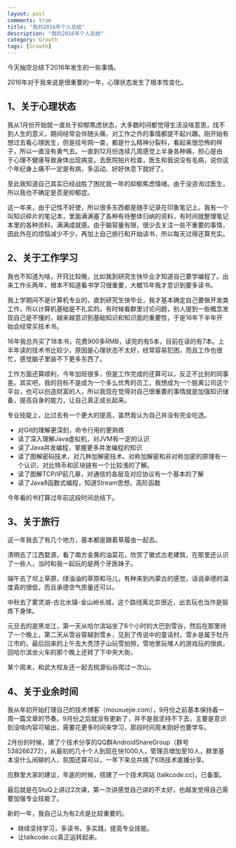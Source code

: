 ```yaml
---
layout: post
comments: true
title: "我的2016年个人总结"
description: "我的2016年个人总结"
category: Growth
tags: [Growth]
---
```


今天抽空总结下2016年发生的一些事情。

2016年对于我来说是很重要的一年，心理状态发生了根本性变化。

<!--more-->

## 1、关于心理状态

我从1月份开始就一直处于抑郁焦虑状态，大多数时间都觉得生活没啥意思，找不到人生的意义，期间经常会伴随头痛，对工作之外的事情都提不起兴趣。刚开始有想过去看心理医生，但是挂号网一查，都是什么精神分裂科，看起来很恐怖的样子，所以一直没有勇气去。一直到12月份连续几周感觉上半身各种痛，担心是由于心理不健康导致身体出现病变。去医院拍片检查，医生和我说没有毛病，说你这个年纪身上痛不一定是有病，多运动、好好休息下就好了。

至此我知道自己其实已经战胜了困扰我一年的抑郁焦虑情绪。由于没咨询过医生，所以我也不确定是否是抑郁症。

这一年来，由于记性不好使，所以很多东西都是随手记录在印象笔记上。我有一个叫知识碎片的笔记本，里面满满塞了各种有待整体归纳的资料，有时间就整理笔记本里的各种资料，满满成就感。由于脑容量有限，很少去关注一些不重要的事情，因此外在的烦恼减少不少，再加上自己旅行和开始读书，所以每天过得还算充实。

## 2、关于工作学习

我也不知道为啥，开窍比较晚，比如我到研究生快毕业才知道自己要学编程了。出来工作头两年，根本不知道看书学习很重要，大概15年我才意识到要多读书。

我上学期间不是计算机专业的，直到研究生快毕业，我才基本确定自己要做开发类工作，所以计算机基础是不扎实的。有时候看群里讨论问题，别人提到一些概念发现自己是不懂的，越来越意识到基础知识和知识面的重要性，于是16年下半年开始会经常买技术书。

16年我总共买了18本书，花费900多RMB，读完的有5本，目前在读的有7本。上半年读的技术书比较少，原因是心理状态不太好，经常容易犯困，而且工作也很忙，感觉脑子里装不下更多东西了。

工作方面还算顺利，今年加班很多，但是工作完成的还算可以，反正不比别的同事差。其实吧，我的目标不是成为一个多么优秀的员工，我想成为一个脱离公司这个平台，也可以创造财富的人，所以我现在觉得对自己很重要的事情就是加强知识储备，提高自身的能力，让自己真正成长起来。

专业技能上，比过去有一个更大的提高，虽然我认为自己并没有完全吃透。

- 对Git的理解更深刻，命令行用的更熟练    
- 读了深入理解Java虚拟机，对JVM有一定的认识
- 读了Java并发编程，掌握更多并发编程的知识
- 读了图解密码技术，对几种加解密技术、对称加解密和非对称加密的原理有一个认识，对比特币和区块链有一个比较浅的了解。
- 读了图解TCP/IP前几章，对通信的各层及对应协议有一个基本的了解
- 读了Java8函数式编程，知道Stream思想，高阶函数

今年看的书打算过年前这段时间总结下。

## 3、关于旅行

这一年我去了有几个地方，基本都是跟着草履虫一起去。

清明去了江西婺源，看了南方金黄的油菜花，欣赏了徽式古老建筑，在那里还认识了一些人，当时和我一起玩的是两个牙医妹子。

端午去了坝上草原，绿油油的草原和马儿，有种来到内蒙古的感觉，话说承德的温度真的很低，而且承德空气质量还可以。

中秋去了雾灵湖-古北水镇-金山岭长城，这个路线离北京很近，出去玩也当作是锻炼下身体。

元旦去的是黑龙江，第一天从哈尔滨站坐了6个小时的大巴到雪谷，然后在那里待了一个晚上，第二天从雪谷穿越到雪乡，见到了传说中的童话村，雪乡是属于牡丹江市的，最后回来的上午去大秃顶子山玩雪拍照，雪地里玩埋人的游戏玩的很疯，回哈尔滨坐火车的那个晚上还转了下中央大街。

某个周末，和武大校友还一起去桃源仙谷爬过一次山。

## 4、关于业余时间

我从年初开始打理自己的技术博客（mouxuejie.com），9月份之前基本保持着一周一篇文章的节奏。9月份之后就没有更新了，并不是我坚持不下去，主要是意识到没啥内容可输出，需要花更多时间来学习，那段时间周末刚好也要学车。

2月份的时候，建了个技术分享的QQ群AndroidShareGroup（群号538266272），从最初的几十个人到现在快1000人，管理员增加至10人，群里基本没什么闲聊的人，氛围还算可以，一年下来总共搞了6场技术直播分享。

应群里大家的建议，年底的时候，搭建了一个技术网站 (talkcode.cc)，已备案。

最后就是在StuQ上讲过2次课，第一次讲感觉自己讲的不太好，也越发觉得自己需要加强专业技能了。

新的一年，我自己认为有2点是比较重要的。

- 继续坚持学习，多读书，多实践，提高专业技能。
- 让talkcode.cc真正运转起来。